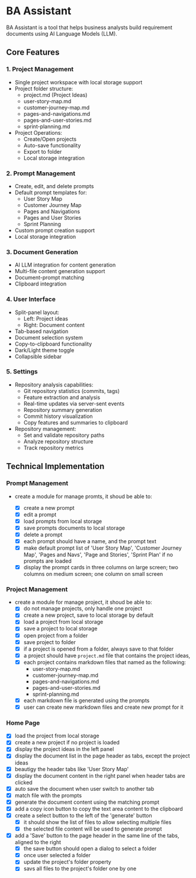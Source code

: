 # BA Assistant

BA Assistant is a tool that helps business analysts build requirement documents using AI Language Models (LLM).

## Core Features

### 1. Project Management
- Single project workspace with local storage support
- Project folder structure:
  - project.md (Project Ideas)
  - user-story-map.md
  - customer-journey-map.md
  - pages-and-navigations.md
  - pages-and-user-stories.md
  - sprint-planning.md
- Project Operations:
  - Create/Open projects
  - Auto-save functionality
  - Export to folder
  - Local storage integration

### 2. Prompt Management
- Create, edit, and delete prompts
- Default prompt templates for:
  - User Story Map
  - Customer Journey Map
  - Pages and Navigations
  - Pages and User Stories
  - Sprint Planning
- Custom prompt creation support
- Local storage integration

### 3. Document Generation
- AI LLM integration for content generation
- Multi-file content generation support
- Document-prompt matching
- Clipboard integration

### 4. User Interface
- Split-panel layout:
  - Left: Project ideas
  - Right: Document content
- Tab-based navigation
- Document selection system
- Copy-to-clipboard functionality
- Dark/Light theme toggle
- Collapsible sidebar

### 5. Settings
- Repository analysis capabilities:
  - Git repository statistics (commits, tags)
  - Feature extraction and analysis
  - Real-time updates via server-sent events
  - Repository summary generation
  - Commit history visualization
  - Copy features and summaries to clipboard
- Repository management:
  - Set and validate repository paths
  - Analyze repository structure
  - Track repository metrics

## Technical Implementation

### Prompt Management

- create a module for manage promts, it shoud be able to:

  - [X] create a new prompt
  - [X] edit a prompt
  - [X] load prompts from local storage
  - [X] save prompts documents to local storage
  - [X] delete a prompt
  - [X] each prompt should have a name, and the prompt text
  - [X] make default prompt list of 'User Story Map', 'Customer Journey Map', 'Pages and Navs', 'Page and Stories', 'Sprint Plan' if no prompts are loaded
  - [x] display the prompt cards in three columns on large screen; two columns on medium screen; one column on small screen

### Project Management

- create a module for manage project, it shoud be able to:
  - [x] do not manage projects, only handle one project
  - [x] create a new project, save to local storage by default
  - [x] load a project from local storage
  - [x] save a project to local storage
  - [x] open project from a folder
  - [x] save project to folder
  - [x] if a project is opened from a folder, always save to that folder
  - [x] a project should have `project.md` file that contains the project ideas, 
  - [x] each project contains markdown files that named as the following:
      - user-story-map.md
      - customer-journey-map.md
      - pages-and-navigations.md
      - pages-and-user-stories.md
      - sprint-planning.md
  - [x] each markdown file is generated using the prompts
  - [x] user can create new markdown files and create new prompt for it

### Home Page

- [x] load the project from local storage
- [x] create a new project if no project is loaded
- [x] display the project ideas in the left panel
- [x] display the document list in the page header as tabs, except the project ideas
- [x] beautigy the header tabs like 'User Story Map'
- [x] display the document content in the right panel when header tabs are clicked
- [x] auto save the document when user switch to another tab
- [x] match file with the prompts
- [x] generate the document content using the matching prompt
- [x] add a copy icon button to copy the text area content to the clipboard
- [x] create a select button to the left of the 'generate' button
  - [x] it should show the list of files to allow selecting multiple files 
  - [x] the selected file content will be used to generate prompt
- [x] add a 'Save' button to the page header in the same line of the tabs, aligned to the right
  - [x] the save button should open a dialog to select a folder
  - [x] once user selected a folder
  - [x] update the project's folder property 
  - [x] savs all files to the project's folder one by one
